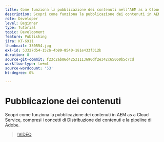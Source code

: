 ```yaml
---
title: Come funziona la pubblicazione dei contenuti nell’AEM as a Cloud Service?
description: Scopri come funziona la pubblicazione dei contenuti in AEM as a Cloud Service, compresi i concetti di Distribuzione dei contenuti e la pipeline di Adobe.
role: Developer
level: Beginner
type: Tutorial
topic: Development
feature: Publishing
jira: KT-6911
thumbnail: 330554.jpg
exl-id: 53327d54-152b-4b89-8540-181e433f312b
duration: 8
source-git-commit: f23c2ab86d42531113690df2e342c65060b5c7cd
workflow-type: tm+mt
source-wordcount: '53'
ht-degree: 0%

---
```


# Pubblicazione dei contenuti

Scopri come funziona la pubblicazione dei contenuti in AEM as a Cloud Service, compresi i concetti di Distribuzione dei contenuti e la pipeline di Adobe.

>[!VIDEO](https://video.tv.adobe.com/v/330554?quality=12&learn=on)
